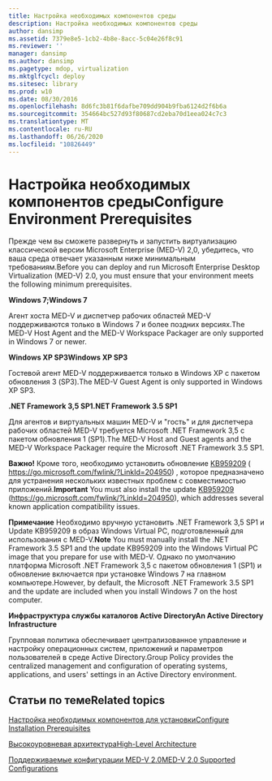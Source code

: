 ```yaml
---
title: Настройка необходимых компонентов среды
description: Настройка необходимых компонентов среды
author: dansimp
ms.assetid: 7379e8e5-1cb2-4b8e-8acc-5c04e26f8c91
ms.reviewer: ''
manager: dansimp
ms.author: dansimp
ms.pagetype: mdop, virtualization
ms.mktglfcycl: deploy
ms.sitesec: library
ms.prod: w10
ms.date: 08/30/2016
ms.openlocfilehash: 8d6fc3b81f6dafbe709dd904b9fba6124d2f6b6a
ms.sourcegitcommit: 354664bc527d93f80687cd2eba70d1eea024c7c3
ms.translationtype: MT
ms.contentlocale: ru-RU
ms.lasthandoff: 06/26/2020
ms.locfileid: "10826449"
---
```

# <span data-ttu-id="9703c-103">Настройка необходимых компонентов среды</span><span class="sxs-lookup"><span data-stu-id="9703c-103">Configure Environment Prerequisites</span></span>


<span data-ttu-id="9703c-104">Прежде чем вы сможете развернуть и запустить виртуализацию классической версии Microsoft Enterprise (MED-V) 2,0, убедитесь, что ваша среда отвечает указанным ниже минимальным требованиям.</span><span class="sxs-lookup"><span data-stu-id="9703c-104">Before you can deploy and run Microsoft Enterprise Desktop Virtualization (MED-V) 2.0, you must ensure that your environment meets the following minimum prerequisites.</span></span>

**<span data-ttu-id="9703c-105">Windows 7;</span><span class="sxs-lookup"><span data-stu-id="9703c-105">Windows 7</span></span>**

<span data-ttu-id="9703c-106">Агент хоста MED-V и диспетчер рабочих областей MED-V поддерживаются только в Windows 7 и более поздних версиях.</span><span class="sxs-lookup"><span data-stu-id="9703c-106">The MED-V Host Agent and the MED-V Workspace Packager are only supported in Windows 7 or newer.</span></span>

**<span data-ttu-id="9703c-107">Windows XP SP3</span><span class="sxs-lookup"><span data-stu-id="9703c-107">Windows XP SP3</span></span>**

<span data-ttu-id="9703c-108">Гостевой агент MED-V поддерживается только в Windows XP с пакетом обновления 3 (SP3).</span><span class="sxs-lookup"><span data-stu-id="9703c-108">The MED-V Guest Agent is only supported in Windows XP SP3.</span></span>

**<span data-ttu-id="9703c-109">.NET Framework 3,5 SP1</span><span class="sxs-lookup"><span data-stu-id="9703c-109">.NET Framework 3.5 SP1</span></span>**

<span data-ttu-id="9703c-110">Для агентов и виртуальных машин MED-V и "гость" и для диспетчера рабочих областей MED-V требуется Microsoft .NET Framework 3,5 с пакетом обновления 1 (SP1).</span><span class="sxs-lookup"><span data-stu-id="9703c-110">The MED-V Host and Guest agents and the MED-V Workspace Packager require the Microsoft .NET Framework 3.5 SP1.</span></span>

<span data-ttu-id="9703c-111">**Важно!**  Кроме того, необходимо установить обновление [KB959209](https://go.microsoft.com/fwlink/?LinkId=204950) ( https://go.microsoft.com/fwlink/?LinkId=204950) , которое предназначено для устранения нескольких известных проблем с совместимостью приложений.</span><span class="sxs-lookup"><span data-stu-id="9703c-111">**Important** You must also install the update [KB959209](https://go.microsoft.com/fwlink/?LinkId=204950) (https://go.microsoft.com/fwlink/?LinkId=204950), which addresses several known application compatibility issues.</span></span>

 

<span data-ttu-id="9703c-112">**Примечание**  Необходимо вручную установить .NET Framework 3,5 SP1 и Update KB959209 в образ Windows Virtual PC, подготовленный для использования с MED-V.</span><span class="sxs-lookup"><span data-stu-id="9703c-112">**Note** You must manually install the .NET Framework 3.5 SP1 and the update KB959209 into the Windows Virtual PC image that you prepare for use with MED-V.</span></span> <span data-ttu-id="9703c-113">Однако по умолчанию платформа Microsoft .NET Framework 3,5 с пакетом обновления 1 (SP1) и обновление включается при установке Windows 7 на главном компьютере.</span><span class="sxs-lookup"><span data-stu-id="9703c-113">However, by default, the Microsoft .NET Framework 3.5 SP1 and the update are included when you install Windows 7 on the host computer.</span></span>

 

**<span data-ttu-id="9703c-114">Инфраструктура службы каталогов Active Directory</span><span class="sxs-lookup"><span data-stu-id="9703c-114">An Active Directory Infrastructure</span></span>**

<span data-ttu-id="9703c-115">Групповая политика обеспечивает централизованное управление и настройку операционных систем, приложений и параметров пользователей в среде Active Directory.</span><span class="sxs-lookup"><span data-stu-id="9703c-115">Group Policy provides the centralized management and configuration of operating systems, applications, and users' settings in an Active Directory environment.</span></span>

## <span data-ttu-id="9703c-116">Статьи по теме</span><span class="sxs-lookup"><span data-stu-id="9703c-116">Related topics</span></span>


[<span data-ttu-id="9703c-117">Настройка необходимых компонентов для установки</span><span class="sxs-lookup"><span data-stu-id="9703c-117">Configure Installation Prerequisites</span></span>](configure-installation-prerequisites.md)

[<span data-ttu-id="9703c-118">Высокоуровневая архитектура</span><span class="sxs-lookup"><span data-stu-id="9703c-118">High-Level Architecture</span></span>](high-level-architecturemedv2.md)

[<span data-ttu-id="9703c-119">Поддерживаемые конфигурации MED-V 2.0</span><span class="sxs-lookup"><span data-stu-id="9703c-119">MED-V 2.0 Supported Configurations</span></span>](med-v-20-supported-configurations.md)

 

 





